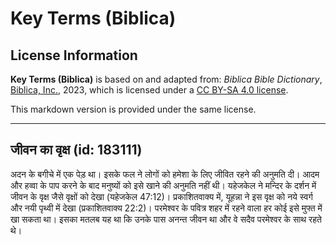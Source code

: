 # Key Terms (Biblica)

## License Information

**Key Terms (Biblica)** is based on and adapted from: _Biblica Bible Dictionary_, [Biblica, Inc.](https://www.biblica.com/), 2023, which is licensed under a [CC BY-SA 4.0 license](https://creativecommons.org/licenses/by-sa/4.0/legalcode.en).

This markdown version is provided under the same license.



--------------------------------

## जीवन का वृक्ष (id: 183111)

अदन के बगीचे में एक पेड़ था। इसके फल ने लोगों को हमेशा के लिए जीवित रहने की अनुमति दी। आदम और हव्वा के पाप करने के बाद मनुष्यों को इसे खाने की अनुमति नहीं थी। यहेजकेल ने मन्दिर के दर्शन में जीवन के वृक्ष जैसे वृक्षों को देखा (यहेजकेल 47:12\)। प्रकाशितवाक्य में, यूहन्ना ने इस वृक्ष को नये स्वर्ग और नयी पृथ्वी में देखा (प्रकाशितवाक्य 22:2\)। परमेश्वर के पवित्र शहर में रहने वाला हर कोई इसे मुफ्त में खा सकता था। इसका मतलब यह था कि उनके पास अनन्त जीवन था और वे सदैव परमेश्वर के साथ रहते थे।


